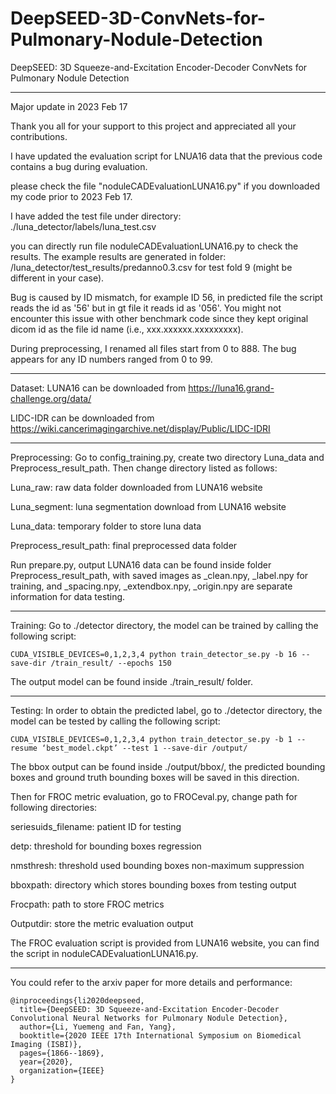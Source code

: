 # DeepSEED-3D-ConvNets-for-Pulmonary-Nodule-Detection
DeepSEED: 3D Squeeze-and-Excitation Encoder-Decoder ConvNets for Pulmonary Nodule Detection

-------------------------------------------------------------
Major update in 2023 Feb 17

Thank you all for your support to this project and appreciated all your contributions. 

I have updated the evaluation script for LNUA16 data that the previous code contains a bug during evaluation.

please check the file "noduleCADEvaluationLUNA16.py" if you downloaded my code prior to 2023 Feb 17.

I have added the test file under directory: ./luna_detector/labels/luna_test.csv

you can directly run file noduleCADEvaluationLUNA16.py to check the results. The example results are generated in folder: /luna_detector/test_results/predanno0.3.csv for test fold 9 (might be different in your case).

Bug is caused by ID mismatch, for example ID 56, in predicted file the script reads the id as '56' but in gt file it reads id as '056'. You might not encounter this issue with other benchmark code since they kept original dicom id as the file id name (i.e., xxx.xxxxxx.xxxxxxxxx). 

During preprocessing, I renamed all files start from 0 to 888. The bug appears for any ID numbers ranged from 0 to 99.

-------------------------------------------------------------

Dataset:
LUNA16 can be downloaded from https://luna16.grand-challenge.org/data/

LIDC-IDR can be downloaded from https://wiki.cancerimagingarchive.net/display/Public/LIDC-IDRI




-------------------------------------------------------------
Preprocessing:
Go to config_training.py, create two directory Luna_data and Preprocess_result_path. Then change directory listed as follows:

Luna_raw: raw data folder downloaded from LUNA16 website

Luna_segment: luna segmentation download from LUNA16 website

Luna_data: temporary folder to store luna data

Preprocess_result_path: final preprocessed data folder

Run prepare.py, output LUNA16 data can be found inside folder Preprocess_result_path, with saved images as _clean.npy, _label.npy for training, and _spacing.npy, _extendbox.npy, _origin.npy are separate information for data testing.



-------------------------------------------------------------
Training:
Go to ./detector directory, the model can be trained by calling the following script:

	CUDA_VISIBLE_DEVICES=0,1,2,3,4 python train_detector_se.py -b 16 --save-dir /train_result/ --epochs 150

The output model can be found inside ./train_result/ folder.



-------------------------------------------------------------
Testing:
In order to obtain the predicted label, go to ./detector directory, the model can be tested by calling the following script:

	CUDA_VISIBLE_DEVICES=0,1,2,3,4 python train_detector_se.py -b 1 --resume ‘best_model.ckpt’ --test 1 --save-dir /output/

The bbox output can be found inside ./output/bbox/, the predicted bounding boxes and ground truth bounding boxes will be saved in this direction.

Then for FROC metric evaluation, go to FROCeval.py, change path for following directories:

seriesuids_filename: patient ID for testing

detp: threshold for bounding boxes regression

nmsthresh: threshold used bounding boxes non-maximum suppression

bboxpath: directory which stores bounding boxes from testing output

Frocpath: path to store FROC metrics

Outputdir: store the metric evaluation output

The FROC evaluation script is provided from LUNA16 website, you can find the script in noduleCADEvaluationLUNA16.py. 

---------------------------------------------------------------

You could refer to the arxiv paper for more details and performance:

	@inproceedings{li2020deepseed,
	  title={DeepSEED: 3D Squeeze-and-Excitation Encoder-Decoder Convolutional Neural Networks for Pulmonary Nodule Detection},
	  author={Li, Yuemeng and Fan, Yang},
	  booktitle={2020 IEEE 17th International Symposium on Biomedical Imaging (ISBI)},
	  pages={1866--1869},
	  year={2020},
	  organization={IEEE}
	}
